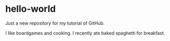 # hello-world
Just a new repository for my tutorial of GitHub.


I like boardgames and cooking.
I recently ate baked spaghetti for breakfast.
